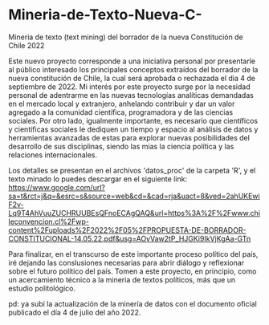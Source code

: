 # Mineria-de-Texto-Nueva-C-
Mineria de texto (text mining) del borrador de la nueva Constitución de Chile 2022

Este nuevo proyecto corresponde a una iniciativa personal por presentarle al público interesado los principales conceptos extraídos del borrador 
de la nueva constitución de Chile, la cual será aprobada o rechazada el dia 4 de septiembre de 2022. Mi interés por este proyecto surge por la necesidad personal de adentrarme en las nuevas tecnologías analíticas demandadas en el mercado local y extranjero, anhelando contribuir y dar un valor agregado a la comunidad científica, programadora y de las ciencias sociales. Por otro lado, igualmente importante, es necesario que científicos y científicas sociales le dediquen un tiempo y espacio al análisis de datos y herramientas avanzadas de estas para explorar nuevas posibilidades del desarrollo de sus disciplinas, siendo las mias la ciencia política y las relaciones internacionales.

Los detalles se presentan en el archivos 'datos_proc' de la carpeta 'R', y el texto minado lo puedes descargar en el siguiente link: https://www.google.com/url?sa=t&rct=j&q=&esrc=s&source=web&cd=&cad=rja&uact=8&ved=2ahUKEwiF2v-Lq9T4AhVuuZUCHRUUBEsQFnoECAgQAQ&url=https%3A%2F%2Fwww.chileconvencion.cl%2Fwp-content%2Fuploads%2F2022%2F05%2FPROPUESTA-DE-BORRADOR-CONSTITUCIONAL-14.05.22.pdf&usg=AOvVaw2tP_HJGKi9IkVjKgAa-GTn 

Para finalizar, en el transcurso de este importante proceso político del país, iré dejando las conslusiones necesarias para abrir diálogo y reflexionar sobre el futuro político del país. Tomen a este proyecto, en principio, como un acercamiento técnico a la mineria de textos políticos, más que un estudio politológico.

pd: ya subí la actualización de la minería de datos con el documento oficial publicado el día 4 de julio del año 2022.
